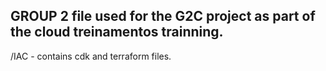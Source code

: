 ## GROUP 2 file used for the G2C project as part of the cloud treinamentos trainning.

/IAC - contains cdk and terraform files. 